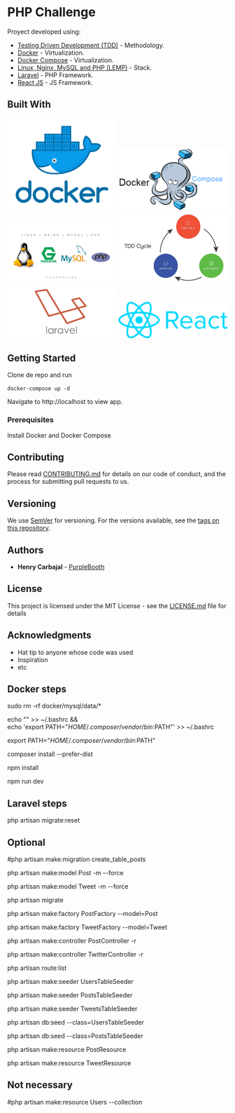 # PHP Challenge

Proyect developed using:
* [Testing Driven Development (TDD)](https://en.wikipedia.org/wiki/Test-driven_development) - Methodology.
* [Docker](https://www.docker.com/) - Virtualization.
* [Docker Compose](https://docs.docker.com/compose/) - Virtualization.
* [Linux, Nginx, MySQL and PHP (LEMP)](https://lemp.io/) - Stack.
* [Laravel](https://laravel.com/) - PHP Framework.
* [React JS](https://reactjs.org//) - JS Framework.


## Built With

<img src="resources/img/docker.png" style="max-width: 250px;"></img>
<img src="resources/img/docker-compose.png" style="max-width: 250px;"></img>
<img src="resources/img/lemp.jpeg" style="max-width: 250px;"></img>
<img src="resources/img/tdd.jpeg" style="max-width: 250px;"></img>
<img src="resources/img/laravel.png" style="max-width: 250px;"></img>
<img src="resources/img/react.png" style="max-width: 250px;"></img>

## Getting Started

Clone de repo and run 
```
docker-compose up -d
```
Navigate to http://localhost to view app.



### Prerequisites

Install Docker and Docker Compose
## Contributing

Please read [CONTRIBUTING.md](https://gist.github.com/PurpleBooth/b24679402957c63ec426) for details on our code of conduct, and the process for submitting pull requests to us.

## Versioning

We use [SemVer](http://semver.org/) for versioning. For the versions available, see the [tags on this repository](https://github.com/your/project/tags). 

## Authors

* **Henry Carbajal** - [PurpleBooth](https://about.me/henrycv)

## License

This project is licensed under the MIT License - see the [LICENSE.md](LICENSE.md) file for details

## Acknowledgments

* Hat tip to anyone whose code was used
* Inspiration
* etc






























## Docker steps
sudo rm -rf docker/mysql/data/*

echo "" >> ~/.bashrc && \
    echo 'export PATH="$HOME/.composer/vendor/bin:$PATH"' >> ~/.bashrc

export PATH="$HOME/.composer/vendor/bin:$PATH"

composer install --prefer-dist

npm install

npm run dev

## Laravel steps
php artisan migrate:reset

## Optional
#php artisan make:migration create_table_posts

php artisan make:model Post -m --force

php artisan make:model Tweet -m --force

php artisan migrate

php artisan make:factory PostFactory --model=Post

php artisan make:factory TweetFactory --model=Tweet

php artisan make:controller PostController -r

php artisan make:controller TwitterController -r

php artisan route:list

php artisan make:seeder UsersTableSeeder

php artisan make:seeder PostsTableSeeder

php artisan make:seeder TweetsTableSeeder

php artisan db:seed --class=UsersTableSeeder

php artisan db:seed --class=PostsTableSeeder

php artisan make:resource PostResource

php artisan make:resource TweetResource

## Not necessary
#php artisan make:resource Users --collection